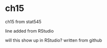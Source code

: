 # ch15
ch15 from stat545

line added from RStudio

will this show up in RStudio? written from github
